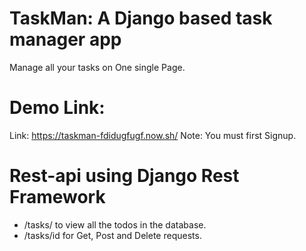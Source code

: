 # TaskMan: A Django based task manager app
Manage all your tasks on One single Page.
<br>
# Demo Link:
Link: https://taskman-fdidugfugf.now.sh/
Note: You must first Signup.
<br>
# Rest-api using Django Rest Framework 
- /tasks/ to view all the todos in the database.
- /tasks/id for Get, Post and Delete requests.
